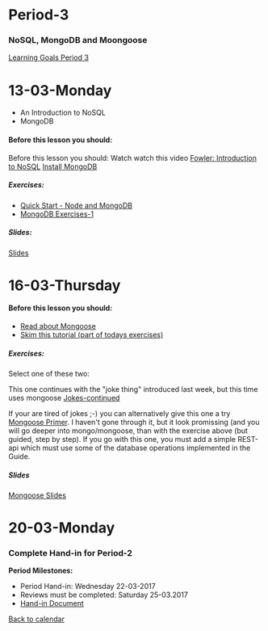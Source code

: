 # Period-3 
### NoSQL, MongoDB and Moongoose

[Learning Goals Period 3](https://docs.google.com/document/d/1feH4Re0s1bx9llAli5HfCbO4gcI5c7b14caz0xbAmgc/edit?usp=sharing)

# **13-03-Monday** 
* An Introduction to NoSQL
* MongoDB



#### Before this lesson you should:

Before this lesson you should:
Watch watch this video 
[Fowler: Introduction to NoSQL](https://www.youtube.com/watch?v=qI_g07C_Q5I)
[Install MongoDB](https://docs.mongodb.com/manual/installation/)

##### Exercises:
* [Quick Start - Node and MongoDB](http://mongodb.github.io/node-mongodb-native/2.2/quick-start/quick-start/)
* [MongoDB Exercises-1](https://docs.google.com/document/d/1G_xrwlL7ZMZKe7oNU_62NjKHEJjZq9oMx7IvKmocw8c/edit?usp=sharing)

##### Slides:
[Slides](http://js-plaul.rhcloud.com/mongoDB/mongo.html#1)



# **16-03-Thursday**

#### Before this lesson you should:
* [Read about Mongoose](http://mongoosejs.com/docs/index.html)
* [Skim this tutorial (part of todays exercises)](https://scotch.io/tutorials/using-mongoosejs-in-node-js-and-mongodb-applications)

##### Exercises:

Select one of these two:

This one continues with the "joke thing" introduced last week, but this time uses mongoose
[Jokes-continued](https://docs.google.com/document/d/1kop5VFSJEWlp9XQQxnmS4NYtQnvZNE9BAForPyI_0F8/edit?usp=sharing)

If your are tired of jokes ;-) you can alternatively give this one a try [Mongoose Primer](https://developer.mozilla.org/en-US/docs/Learn/Server-side/Express_Nodejs/mongoose#Mongoose_primer). I haven't gone through it, but it look promissing (and you will go deeper into mongo/mongoose, than with the exercise above (but guided, step by step).
If you go with this one, you must add a simple REST-api which must use some of the database operations implemented in the Guide.

##### Slides
[Mongoose Slides](http://js-plaul.rhcloud.com/mongoose/mongoose.html#1)

# **20-03-Monday**
### Complete Hand-in for Period-2

**Period Milestones:**
* Period Hand-in: Wednesday 22-03-2017
* Reviews must be completed: Saturday 25-03.2017
* [Hand-in Document](https://docs.google.com/spreadsheets/d/101p2r3oBC2Pt8NjavOPifKixxvFNG5Wmc9FBfGEpH0g/edit?usp=sharing)

[Back to calendar](periods.md)
